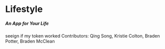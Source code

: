 # Lifestyle
##### An App for Your Life
seeign if my token worked
Contributors: Qing Song, Kristie Colton, Braden Potter, Braden McClean


